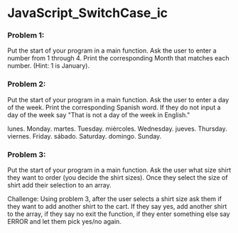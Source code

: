 # JavaScript_SwitchCase_ic
 

### Problem 1:
Put the start of your program in a main function. Ask the user to enter a number from 1 through 4. Print the corresponding Month that matches each number. (Hint: 1 is January).

### Problem 2:
Put the start of your program in a main function. Ask the user to enter a day of the week. Print the corresponding Spanish word. If they do not input a day of the week say "That is not a day of the week in English."

lunes. Monday.
martes. Tuesday.
miércoles. Wednesday.
jueves. Thursday.
viernes. Friday.
sábado. Saturday.
domingo. Sunday.

### Problem 3:
Put the start of your program in a main function. Ask the user what size shirt they want to order (you decide the shirt sizes). Once they select the size of shirt add their selection to an array.

Challenge:
Using problem 3, after the user selects a shirt size ask them if they want to add another shirt to the cart. If they say yes, add another shirt to the array, if they say no exit the function, if they enter something else say ERROR and let them pick yes/no again.
